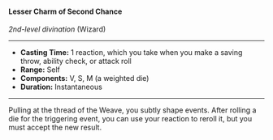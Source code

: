#### Lesser Charm of Second Chance
*2nd-level divination* (Wizard)
___
- **Casting Time:** 1 reaction, which you take when you make a saving throw, ability check, or attack roll
- **Range:** Self
- **Components:** V, S, M (a weighted die)
- **Duration:** Instantaneous
---
Pulling at the thread of the Weave, you subtly shape events. After rolling a die for the triggering event, you can use your reaction to reroll it, but you must accept the new result.
